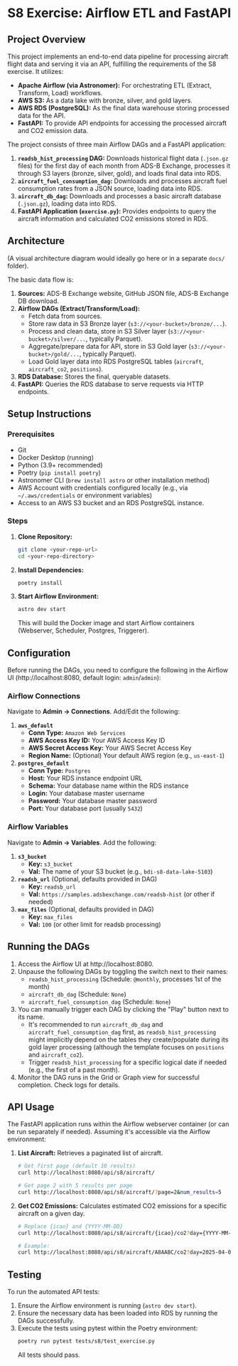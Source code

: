 # S8 Exercise: Airflow ETL and FastAPI

## Project Overview

This project implements an end-to-end data pipeline for processing aircraft flight data and serving it via an API, fulfilling the requirements of the S8 exercise. It utilizes:

*   **Apache Airflow (via Astronomer):** For orchestrating ETL (Extract, Transform, Load) workflows.
*   **AWS S3:** As a data lake with bronze, silver, and gold layers.
*   **AWS RDS (PostgreSQL):** As the final data warehouse storing processed data for the API.
*   **FastAPI:** To provide API endpoints for accessing the processed aircraft and CO2 emission data.

The project consists of three main Airflow DAGs and a FastAPI application:

1.  **`readsb_hist_processing` DAG:** Downloads historical flight data (`.json.gz` files) for the first day of each month from ADS-B Exchange, processes it through S3 layers (bronze, silver, gold), and loads final data into RDS.
2.  **`aircraft_fuel_consumption_dag`:** Downloads and processes aircraft fuel consumption rates from a JSON source, loading data into RDS.
3.  **`aircraft_db_dag`:** Downloads and processes a basic aircraft database (`.json.gz`), loading data into RDS.
4.  **FastAPI Application (`exercise.py`):** Provides endpoints to query the aircraft information and calculated CO2 emissions stored in RDS.

## Architecture

(A visual architecture diagram would ideally go here or in a separate `docs/` folder).

The basic data flow is:
1.  **Sources:** ADS-B Exchange website, GitHub JSON file, ADS-B Exchange DB download.
2.  **Airflow DAGs (Extract/Transform/Load):**
    *   Fetch data from sources.
    *   Store raw data in S3 Bronze layer (`s3://<your-bucket>/bronze/...`).
    *   Process and clean data, store in S3 Silver layer (`s3://<your-bucket>/silver/...`, typically Parquet).
    *   Aggregate/prepare data for API, store in S3 Gold layer (`s3://<your-bucket>/gold/...`, typically Parquet).
    *   Load Gold layer data into RDS PostgreSQL tables (`aircraft`, `aircraft_co2`, `positions`).
3.  **RDS Database:** Stores the final, queryable datasets.
4.  **FastAPI:** Queries the RDS database to serve requests via HTTP endpoints.

## Setup Instructions

### Prerequisites

*   Git
*   Docker Desktop (running)
*   Python (3.9+ recommended)
*   Poetry (`pip install poetry`)
*   Astronomer CLI (`brew install astro` or other installation method)
*   AWS Account with credentials configured locally (e.g., via `~/.aws/credentials` or environment variables)
*   Access to an AWS S3 bucket and an RDS PostgreSQL instance.

### Steps

1.  **Clone Repository:**
    ```bash
    git clone <your-repo-url>
    cd <your-repo-directory>
    ```
2.  **Install Dependencies:**
    ```bash
    poetry install
    ```
3.  **Start Airflow Environment:**
    ```bash
    astro dev start
    ```
    This will build the Docker image and start Airflow containers (Webserver, Scheduler, Postgres, Triggerer).

## Configuration

Before running the DAGs, you need to configure the following in the Airflow UI (http://localhost:8080, default login: `admin`/`admin`):

### Airflow Connections

Navigate to **Admin -> Connections**. Add/Edit the following:

1.  **`aws_default`**
    *   **Conn Type:** `Amazon Web Services`
    *   **AWS Access Key ID:** Your AWS Access Key ID
    *   **AWS Secret Access Key:** Your AWS Secret Access Key
    *   **Region Name:** (Optional) Your default AWS region (e.g., `us-east-1`)
2.  **`postgres_default`**
    *   **Conn Type:** `Postgres`
    *   **Host:** Your RDS instance endpoint URL
    *   **Schema:** Your database name within the RDS instance
    *   **Login:** Your database master username
    *   **Password:** Your database master password
    *   **Port:** Your database port (usually `5432`)

### Airflow Variables

Navigate to **Admin -> Variables**. Add the following:

1.  **`s3_bucket`**
    *   **Key:** `s3_bucket`
    *   **Val:** The name of your S3 bucket (e.g., `bdi-s8-data-lake-5103`)
2.  **`readsb_url`** (Optional, defaults provided in DAG)
    *   **Key:** `readsb_url`
    *   **Val:** `https://samples.adsbexchange.com/readsb-hist` (or other if needed)
3.  **`max_files`** (Optional, defaults provided in DAG)
    *   **Key:** `max_files`
    *   **Val:** `100` (or other limit for readsb processing)

## Running the DAGs

1.  Access the Airflow UI at http://localhost:8080.
2.  Unpause the following DAGs by toggling the switch next to their names:
    *   `readsb_hist_processing` (Schedule: `@monthly`, processes 1st of the month)
    *   `aircraft_db_dag` (Schedule: `None`)
    *   `aircraft_fuel_consumption_dag` (Schedule: `None`)
3.  You can manually trigger each DAG by clicking the "Play" button next to its name.
    *   It's recommended to run `aircraft_db_dag` and `aircraft_fuel_consumption_dag` first, as `readsb_hist_processing` might implicitly depend on the tables they create/populate during its gold layer processing (although the template focuses on `positions` and `aircraft_co2`).
    *   Trigger `readsb_hist_processing` for a specific logical date if needed (e.g., the first of a past month).
4.  Monitor the DAG runs in the Grid or Graph view for successful completion. Check logs for details.

## API Usage

The FastAPI application runs within the Airflow webserver container (or can be run separately if needed). Assuming it's accessible via the Airflow environment:

1.  **List Aircraft:** Retrieves a paginated list of aircraft.
    ```bash
    # Get first page (default 10 results)
    curl http://localhost:8080/api/s8/aircraft/
    
    # Get page 2 with 5 results per page
    curl http://localhost:8080/api/s8/aircraft/?page=2&num_results=5
    ```
2.  **Get CO2 Emissions:** Calculates estimated CO2 emissions for a specific aircraft on a given day.
    ```bash
    # Replace {icao} and {YYYY-MM-DD}
    curl http://localhost:8080/api/s8/aircraft/{icao}/co2?day={YYYY-MM-DD} 

    # Example:
    curl http://localhost:8080/api/s8/aircraft/A8AABC/co2?day=2025-04-01 
    ```

## Testing

To run the automated API tests:

1.  Ensure the Airflow environment is running (`astro dev start`).
2.  Ensure the necessary data has been loaded into RDS by running the DAGs successfully.
3.  Execute the tests using pytest within the Poetry environment:
    ```bash
    poetry run pytest tests/s8/test_exercise.py
    ```
    All tests should pass.
